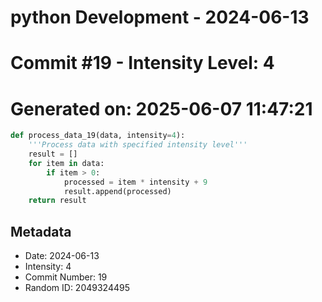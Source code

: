 ﻿# python Development - 2024-06-13
# Commit #19 - Intensity Level: 4
# Generated on: 2025-06-07 11:47:21
```python
def process_data_19(data, intensity=4):
    '''Process data with specified intensity level'''
    result = []
    for item in data:
        if item > 0:
            processed = item * intensity + 9
            result.append(processed)
    return result
```
## Metadata
- Date: 2024-06-13
- Intensity: 4
- Commit Number: 19
- Random ID: 2049324495
